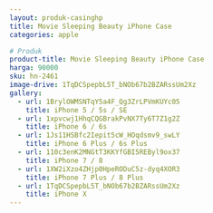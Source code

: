 ```yaml
---
layout: produk-casinghp
title: Movie Sleeping Beauty iPhone Case
categories: apple

# Produk
product-title: Movie Sleeping Beauty iPhone Case
harga: 90000
sku: hn-2461
image-drive: 1TqDCSpepbL5T_bNOb67b2BZARssUm2Xz
gallery:
  - url: 1BrylOWMSNTqY5a4F_Qg3ZrLPVmKUYc05
    title: iPhone 5 / 5s / SE
  - url: 1xpvcwj1HhqCQGBrakPvNX7Ty6T7Z1g2Z
    title: iPhone 6 / 6s
  - url: 1Js11HSBfc2Iepit5cW_HOqdsmv9_swLY
    title: iPhone 6 Plus / 6s Plus
  - url: 110c3enK2MNGtT3KKYfGBI5REByl9ox37
    title: iPhone 7 / 8
  - url: 1XW2iXzo4ZHjp0HpeRODuC5z-dyq4XOR3
    title: iPhone 7 Plus / 8 Plus
  - url: 1TqDCSpepbL5T_bNOb67b2BZARssUm2Xz
    title: iPhone X
---
```

